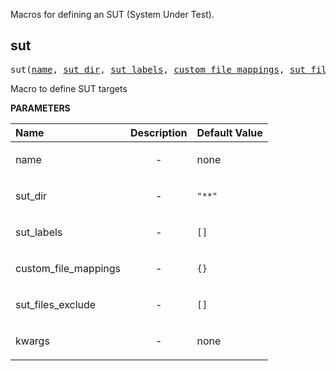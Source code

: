 <!-- Generated with Stardoc: http://skydoc.bazel.build -->

Macros for defining an SUT (System Under Test).

<a id="sut"></a>

## sut

<pre>
sut(<a href="#sut-name">name</a>, <a href="#sut-sut_dir">sut_dir</a>, <a href="#sut-sut_labels">sut_labels</a>, <a href="#sut-custom_file_mappings">custom_file_mappings</a>, <a href="#sut-sut_files_exclude">sut_files_exclude</a>, <a href="#sut-kwargs">kwargs</a>)
</pre>

Macro to define SUT targets

**PARAMETERS**


| Name  | Description | Default Value |
| :------------- | :------------- | :------------- |
| <a id="sut-name"></a>name |  <p align="center"> - </p>   |  none |
| <a id="sut-sut_dir"></a>sut_dir |  <p align="center"> - </p>   |  <code>"**"</code> |
| <a id="sut-sut_labels"></a>sut_labels |  <p align="center"> - </p>   |  <code>[]</code> |
| <a id="sut-custom_file_mappings"></a>custom_file_mappings |  <p align="center"> - </p>   |  <code>{}</code> |
| <a id="sut-sut_files_exclude"></a>sut_files_exclude |  <p align="center"> - </p>   |  <code>[]</code> |
| <a id="sut-kwargs"></a>kwargs |  <p align="center"> - </p>   |  none |



